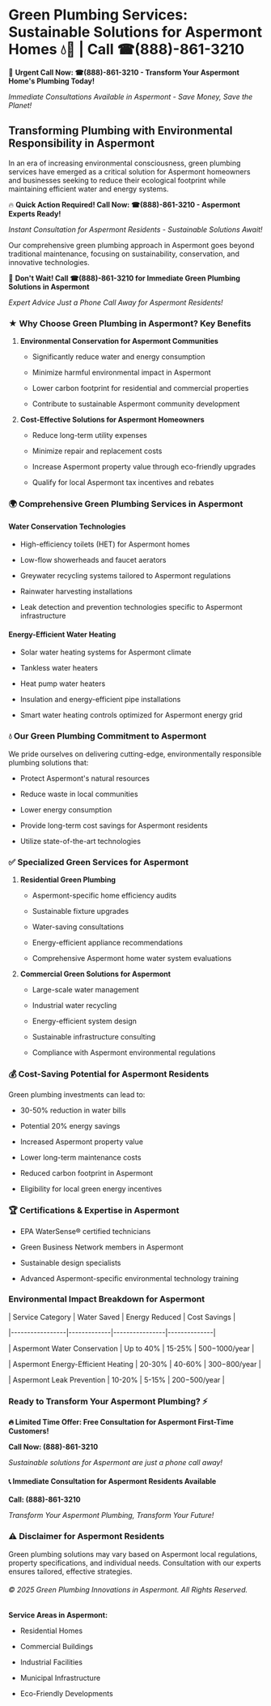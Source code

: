 # Green Plumbing Services: Sustainable Solutions for Aspermont Homes 💧🌿 | Call ☎(888)-861-3210

🚨 **Urgent Call Now: ☎(888)-861-3210 - Transform Your Aspermont Home's Plumbing Today!**
*Immediate Consultations Available in Aspermont - Save Money, Save the Planet!*

## Transforming Plumbing with Environmental Responsibility in Aspermont

In an era of increasing environmental consciousness, green plumbing services have emerged as a critical solution for Aspermont homeowners and businesses seeking to reduce their ecological footprint while maintaining efficient water and energy systems. 

🔥 **Quick Action Required! Call Now: ☎(888)-861-3210 - Aspermont Experts Ready!**
*Instant Consultation for Aspermont Residents - Sustainable Solutions Await!*

Our comprehensive green plumbing approach in Aspermont goes beyond traditional maintenance, focusing on sustainability, conservation, and innovative technologies.

🚨 **Don't Wait! Call ☎(888)-861-3210 for Immediate Green Plumbing Solutions in Aspermont**
*Expert Advice Just a Phone Call Away for Aspermont Residents!*

### ★ Why Choose Green Plumbing in Aspermont? Key Benefits

1. **Environmental Conservation for Aspermont Communities** 
   - Significantly reduce water and energy consumption
   - Minimize harmful environmental impact in Aspermont
   - Lower carbon footprint for residential and commercial properties
   - Contribute to sustainable Aspermont community development

2. **Cost-Effective Solutions for Aspermont Homeowners** 
   - Reduce long-term utility expenses
   - Minimize repair and replacement costs
   - Increase Aspermont property value through eco-friendly upgrades
   - Qualify for local Aspermont tax incentives and rebates

### 🌍 Comprehensive Green Plumbing Services in Aspermont

#### Water Conservation Technologies
- High-efficiency toilets (HET) for Aspermont homes
- Low-flow showerheads and faucet aerators
- Greywater recycling systems tailored to Aspermont regulations
- Rainwater harvesting installations
- Leak detection and prevention technologies specific to Aspermont infrastructure

#### Energy-Efficient Water Heating
- Solar water heating systems for Aspermont climate
- Tankless water heaters
- Heat pump water heaters
- Insulation and energy-efficient pipe installations
- Smart water heating controls optimized for Aspermont energy grid

### 💧 Our Green Plumbing Commitment to Aspermont

We pride ourselves on delivering cutting-edge, environmentally responsible plumbing solutions that:
- Protect Aspermont's natural resources
- Reduce waste in local communities
- Lower energy consumption
- Provide long-term cost savings for Aspermont residents
- Utilize state-of-the-art technologies

### ✅ Specialized Green Services for Aspermont

1. **Residential Green Plumbing**
   - Aspermont-specific home efficiency audits
   - Sustainable fixture upgrades
   - Water-saving consultations
   - Energy-efficient appliance recommendations
   - Comprehensive Aspermont home water system evaluations

2. **Commercial Green Solutions for Aspermont**
   - Large-scale water management
   - Industrial water recycling
   - Energy-efficient system design
   - Sustainable infrastructure consulting
   - Compliance with Aspermont environmental regulations

### 💰 Cost-Saving Potential for Aspermont Residents

Green plumbing investments can lead to:
- 30-50% reduction in water bills
- Potential 20% energy savings
- Increased Aspermont property value
- Lower long-term maintenance costs
- Reduced carbon footprint in Aspermont
- Eligibility for local green energy incentives

### 🏆 Certifications & Expertise in Aspermont

- EPA WaterSense® certified technicians
- Green Business Network members in Aspermont
- Sustainable design specialists
- Advanced Aspermont-specific environmental technology training

### Environmental Impact Breakdown for Aspermont

| Service Category | Water Saved | Energy Reduced | Cost Savings |
|-----------------|-------------|----------------|--------------|
| Aspermont Water Conservation | Up to 40% | 15-25% | $500-$1000/year |
| Aspermont Energy-Efficient Heating | 20-30% | 40-60% | $300-$800/year |
| Aspermont Leak Prevention | 10-20% | 5-15% | $200-$500/year |

### Ready to Transform Your Aspermont Plumbing? ⚡

**🔥 Limited Time Offer: Free Consultation for Aspermont First-Time Customers!**

**Call Now: (888)-861-3210**
*Sustainable solutions for Aspermont are just a phone call away!*

#### 📞 Immediate Consultation for Aspermont Residents Available

**Call: (888)-861-3210**
*Transform Your Aspermont Plumbing, Transform Your Future!*

### ⚠️ Disclaimer for Aspermont Residents

Green plumbing solutions may vary based on Aspermont local regulations, property specifications, and individual needs. Consultation with our experts ensures tailored, effective strategies.

###### © 2025 Green Plumbing Innovations in Aspermont. All Rights Reserved.

**Service Areas in Aspermont:** 
- Residential Homes
- Commercial Buildings
- Industrial Facilities
- Municipal Infrastructure
- Eco-Friendly Developments